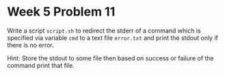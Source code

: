 # Week 5 Problem 11

Write a script ` script.sh ` to redirect the stderr of a command which is specified via variable ` cmd ` to a text file ` error.txt ` and print the stdout only if there is no error. 

Hint: Store the stdout to some file then based on success or failure of the command print that file.